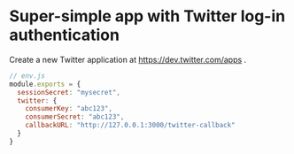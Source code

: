 # Super-simple app with Twitter log-in authentication

Create a new Twitter application at https://dev.twitter.com/apps .

```js
// env.js
module.exports = {
  sessionSecret: "mysecret",
  twitter: {
    consumerKey: "abc123",
    consumerSecret: "abc123",
    callbackURL: "http://127.0.0.1:3000/twitter-callback"
  }
}
```
